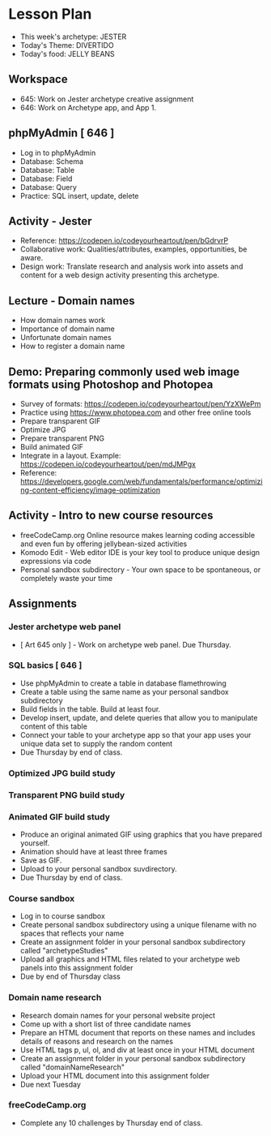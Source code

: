 # Lesson Plan
- This week's archetype: JESTER
- Today's Theme: DIVERTIDO
- Today's food: JELLY BEANS

## Workspace
- 645: Work on Jester archetype creative assignment
- 646: Work on Archetype app, and App 1.

## phpMyAdmin [ 646 ]
- Log in to phpMyAdmin
- Database: Schema
- Database: Table
- Database: Field
- Database: Query
- Practice: SQL insert, update, delete

## Activity - Jester
- Reference: https://codepen.io/codeyourheartout/pen/bGdrvrP
- Collaborative work: Qualities/attributes, examples, opportunities, be aware.
- Design work: Translate research and analysis work into assets and content for a web design activity presenting this archetype.

## Lecture - Domain names
- How domain names work
- Importance of domain name
- Unfortunate domain names
- How to register a domain name

## Demo: Preparing commonly used web image formats using Photoshop and Photopea
- Survey of formats: https://codepen.io/codeyourheartout/pen/YzXWePm
- Practice using https://www.photopea.com and other free online tools
- Prepare transparent GIF
- Optimize JPG
- Prepare transparent PNG
- Build animated GIF
- Integrate in a layout. Example: https://codepen.io/codeyourheartout/pen/mdJMPgx
- Reference: https://developers.google.com/web/fundamentals/performance/optimizing-content-efficiency/image-optimization

## Activity - Intro to new course resources
- freeCodeCamp.org Online resource makes learning coding accessible and even fun by offering jellybean-sized activities
- Komodo Edit - Web editor IDE is your key tool to produce unique design expressions via code
- Personal sandbox subdirectory - Your own space to be spontaneous, or completely waste your time

## Assignments

### Jester archetype web panel
- [ Art 645 only ] - Work on archetype web panel. Due Thursday.

### SQL basics [ 646 ] 
- Use phpMyAdmin to create a table in database flamethrowing
- Create a table using the same name as your personal sandbox subdirectory
- Build fields in the table. Build at least four.
- Develop insert, update, and delete queries that allow you to manipulate content of this table
- Connect your table to your archetype app so that your app uses your unique data set to supply the random content
- Due Thursday by end of class.

### Optimized JPG build study

### Transparent PNG build study

### Animated GIF build study
- Produce an original animated GIF using graphics that you have prepared yourself.
- Animation should have at least three frames
- Save as GIF.
- Upload to your personal sandbox suvdirectory.
- Due Thursday by end of class.

### Course sandbox
- Log in to course sandbox
- Create personal sandbox subdirectory using a unique filename with no spaces that reflects your name
- Create an assignment folder in your personal sandbox subdirectory called "archetypeStudies"
- Upload all graphics and HTML files related to your archetype web panels into this assignment folder
- Due by end of Thursday class

### Domain name research
- Research domain names for your personal website project
- Come up with a short list of three candidate names
- Prepare an HTML document that reports on these names and includes details of reasons and research on the names
- Use HTML tags p, ul, ol, and div at least once in your HTML document
- Create an assignment folder in your personal sandbox subdirectory called "domainNameResearch"
- Upload your HTML document into this assignment folder
- Due next Tuesday

### freeCodeCamp.org
- Complete any 10 challenges by Thursday end of class.
